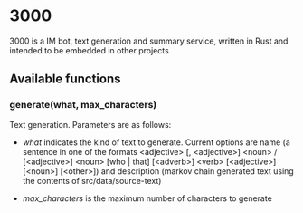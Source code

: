 # 3000

3000 is a IM bot, text generation and summary service, written in Rust and intended to be embedded in other projects

## Available functions

### generate(what, max_characters)

Text generation. Parameters are as follows:

* _what_ indicates the kind of text to generate. Current options are name (a sentence in one of the formats &lt;adjective&gt; [, &lt;adjective&gt;] &lt;noun&gt; / [&lt;adjective&gt;] &lt;noun&gt; [who | that] [&lt;adverb&gt;] &lt;verb&gt; [&lt;adjective&gt;] [&lt;noun&gt;] [&lt;other&gt;]) and description (markov chain generated text using the contents of src/data/source-text)

* _max\_characters_ is the maximum number of characters to generate

